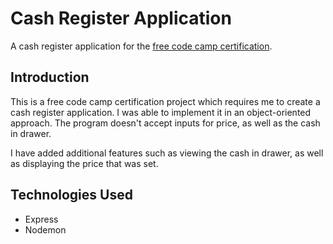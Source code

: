 # Cash Register Application

A cash register application for the [free code camp certification](https://www.freecodecamp.org/learn/javascript-algorithms-and-data-structures-v8/build-a-cash-register-project/build-a-cash-register).


## Introduction

This is a free code camp certification project which requires me to create a cash register application. I was able to implement it in an object-oriented approach. The program doesn't accept inputs for price, as well as the cash in drawer.

I have added additional features such as viewing the cash in drawer, as well as displaying the price that was set.

## Technologies Used

- Express
- Nodemon